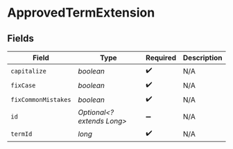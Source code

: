 # ApprovedTermExtension


## Fields

| Field                      | Type                       | Required                   | Description                |
| -------------------------- | -------------------------- | -------------------------- | -------------------------- |
| `capitalize`               | *boolean*                  | :heavy_check_mark:         | N/A                        |
| `fixCase`                  | *boolean*                  | :heavy_check_mark:         | N/A                        |
| `fixCommonMistakes`        | *boolean*                  | :heavy_check_mark:         | N/A                        |
| `id`                       | *Optional<? extends Long>* | :heavy_minus_sign:         | N/A                        |
| `termId`                   | *long*                     | :heavy_check_mark:         | N/A                        |